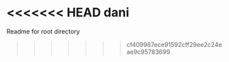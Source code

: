 <<<<<<< HEAD
dani
=======
Readme for root directory
>>>>>>> cf409987ece91592cff29ee2c24eae9c95783699
